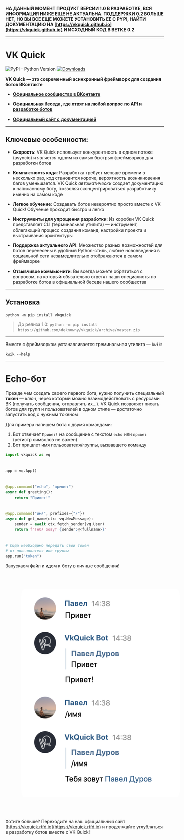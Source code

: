 __НА ДАННЫЙ МОМЕНТ ПРОДУКТ ВЕРСИИ 1.0 В РАЗРАБОТКЕ, ВСЯ ИНФОРМАЦИЯ НИЖЕ ЕЩЕ НЕ АКТУАЛЬНА. ПОДДЕРЖКИ 0.2 БОЛЬШЕ НЕТ, НО ВЫ ВСЕ ЕЩЕ МОЖЕТЕ УСТАНОВИТЬ ЕЕ С PYPI, НАЙТИ ДОКУМЕНТАЦИЮ НА [https://vkquick.github.io](https://vkquick.github.io) И ИСХОДНЫЙ КОД В ВЕТКЕ 0.2__
***
# VK Quick
![PyPI - Python Version](https://img.shields.io/pypi/pyversions/vkquick)
[![Downloads](https://pepy.tech/badge/vkquick)](https://pepy.tech/project/vkquick)

__VK Quick — это современный асинхронный фреймворк для создания ботов ВКонтакте__

* [__Официальное сообщество в ВКонтакте__](https://vk.com/vkquick)

* [__Официальная беседа, где отвят на любой вопрос по API и разработке ботов__](https://vk.me/join/AJQ1dzLqwBeU7O0H_oJZYNjD)

* [__Официальный сайт с документацией__](https://vkquick.rtfd.io)

***

## Ключевые особенности:

* __Скорость__: VK Quick использует конкурентность в одном потоке (asyncio) и является одним из самых быстрых фреймворков для разработки ботов

* __Компактность кода__: Разработка требует меньше времени в несколько раз, код становится короче, вероятность возникновения багов уменьшается. VK Quick _автоматически_ создает документацию к написанному боту, позволяя сконцентрироваться разработчику именно на самом коде

* __Легкое обучение__: Создавать ботов невероятно просто вместе с VK Quick! Обучение проходит быстро и легко

* __Инструменты для упрощения разработки__: Из коробки VK Quick представляет CLI (терминальная утилита) — инструмент, облегающий процесс создания команд, настройки проекта и выстраивания архитектуры

* __Поддержка актуального API__: Множество разных возможностей для ботов перенесены в удобный Python-стиль, любые нововведения в социальной сети незамедлительно отображаются в самом фреймворке

* __Отзывчивое коммьюнити__: Вы всегда можете обратиться с вопросом, на который обязательно ответят наши специалисты по разработке ботов в официальной беседе нашего сообщества

***

## Установка
```shell script
python -m pip install vkquick
```

> До релиза 1.0: `python -m pip install https://github.com/deknowny/vkquick/archive/master.zip`

***

Вместе с фреймворком устанавливается треминальная утилита — `kwik`:

```shell script
kwik --help
```

***

# Echo-бот
Прежде чем создать своего первого бота, нужно получить специальный __токен__ — ключ, через который можно взаимодействовать с ресурсами ВК (получать сообщения, отправлять их...). VK Quick позволяет писать ботов для групп и пользователей в одном стиле — достаточно запустить код с нужным токеном

Для примера напишем бота с двумя командами:
1. Бот отвечает `Привет!` на сообщение с текстом `echo` или `привет` (регистр символов не важен)
2. Бот пришлет имя пользователя/группы, вызвавшего команду

```python
import vkquick as vq


app = vq.App()


@app.command("echo", "привет")
async def greeting():
    return "Привет!"


@app.command("имя", prefixes={"/"})
async def get_name(ctx: vq.NewMessage):
    sender = await ctx.fetch_sender(vq.User)
    return f"Тебя зовут {sender:@<fullname>}"


# Сюда необходимо передать свой токен 
# от пользователя или группы
app.run("token")
```
Запускаем файл и идем к боту в личные сообщения!


<img src="./imgs/echo-example.png" alt="Пример работы бота" style="border-radius: 10%; padding: 10%">


Хотите больше? Переходите на наш официальный сайт [https://vkquick.rtfd.io](https://vkquick.rtfd.io) и продолжайте углубляться в разработку ботов вместе с VK Quick!
